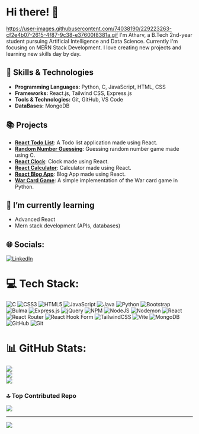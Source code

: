 # Hi there! 👋
https://user-images.githubusercontent.com/74038190/229223263-cf2e4b07-2615-4f87-9c38-e37600f8381a.gif
I'm Atharv, a B.Tech 2nd-year student pursuing Artificial Intelligence and Data Science. Currently I'm focusing on MERN Stack Development. I love creating new projects and learning new skills day by day.

## 🚀 Skills & Technologies
- **Programming Languages:** Python, C, JavaScript, HTML, CSS 
- **Frameworks:** React.js, Tailwind CSS, Express.js
- **Tools & Technologies:** Git, GitHub, VS Code
- **DataBases:** MongoDB

## 📚 Projects 
- **[React Todo List](https://github.com/AtharvChanana/react-Todo-list.git)**: A Todo list application made using React.
- **[Random Number Guessing](https://github.com/AtharvChanana/C-project.git)**: Guessing random number game made using C.
- **[React Clock](https://github.com/AtharvChanana/React-Clock.git)**: Clock made using React.
- **[React Calculator](https://github.com/AtharvChanana/React-Calculator.git)**: Calculator made using React.
- **[React Blog App](https://github.com/AtharvChanana/React-BlogApp.git)**: Blog App made using React.
- **[War Card Game](https://github.com/AtharvChanana/card-game-war-python)**: A simple implementation of the War card game in Python.

## 🌱 I’m currently learning
- Advanced React 
- Mern stack development (APIs, databases)

## 🌐 Socials:
[![LinkedIn](https://img.shields.io/badge/LinkedIn-%230077B5.svg?logo=linkedin&logoColor=white)](https://www.linkedin.com/in/atharvchanana) 

# 💻 Tech Stack:
![C](https://img.shields.io/badge/c-%2300599C.svg?style=for-the-badge&logo=c&logoColor=white) ![CSS3](https://img.shields.io/badge/css3-%231572B6.svg?style=for-the-badge&logo=css3&logoColor=white) ![HTML5](https://img.shields.io/badge/html5-%23E34F26.svg?style=for-the-badge&logo=html5&logoColor=white) ![JavaScript](https://img.shields.io/badge/javascript-%23323330.svg?style=for-the-badge&logo=javascript&logoColor=%23F7DF1E) ![Java](https://img.shields.io/badge/java-%23ED8B00.svg?style=for-the-badge&logo=openjdk&logoColor=white) ![Python](https://img.shields.io/badge/python-3670A0?style=for-the-badge&logo=python&logoColor=ffdd54) ![Bootstrap](https://img.shields.io/badge/bootstrap-%238511FA.svg?style=for-the-badge&logo=bootstrap&logoColor=white) ![Bulma](https://img.shields.io/badge/bulma-00D0B1?style=for-the-badge&logo=bulma&logoColor=white) ![Express.js](https://img.shields.io/badge/express.js-%23404d59.svg?style=for-the-badge&logo=express&logoColor=%2361DAFB) ![jQuery](https://img.shields.io/badge/jquery-%230769AD.svg?style=for-the-badge&logo=jquery&logoColor=white) ![NPM](https://img.shields.io/badge/NPM-%23CB3837.svg?style=for-the-badge&logo=npm&logoColor=white) ![NodeJS](https://img.shields.io/badge/node.js-6DA55F?style=for-the-badge&logo=node.js&logoColor=white) ![Nodemon](https://img.shields.io/badge/NODEMON-%23323330.svg?style=for-the-badge&logo=nodemon&logoColor=%BBDEAD) ![React](https://img.shields.io/badge/react-%2320232a.svg?style=for-the-badge&logo=react&logoColor=%2361DAFB) ![React Router](https://img.shields.io/badge/React_Router-CA4245?style=for-the-badge&logo=react-router&logoColor=white) ![React Hook Form](https://img.shields.io/badge/React%20Hook%20Form-%23EC5990.svg?style=for-the-badge&logo=reacthookform&logoColor=white) ![TailwindCSS](https://img.shields.io/badge/tailwindcss-%2338B2AC.svg?style=for-the-badge&logo=tailwind-css&logoColor=white) ![Vite](https://img.shields.io/badge/vite-%23646CFF.svg?style=for-the-badge&logo=vite&logoColor=white) ![MongoDB](https://img.shields.io/badge/MongoDB-%234ea94b.svg?style=for-the-badge&logo=mongodb&logoColor=white) ![GitHub](https://img.shields.io/badge/github-%23121011.svg?style=for-the-badge&logo=github&logoColor=white) ![Git](https://img.shields.io/badge/git-%23F05033.svg?style=for-the-badge&logo=git&logoColor=white)

# 📊 GitHub Stats:
![](https://github-readme-stats.vercel.app/api?username=AtharvChanana&theme=dark&hide_border=false&include_all_commits=false&count_private=false)<br/>
![](https://github-readme-streak-stats.herokuapp.com/?user=AtharvChanana&theme=dark&hide_border=false)<br/>
![](https://github-readme-stats.vercel.app/api/top-langs/?username=AtharvChanana&theme=dark&hide_border=false&include_all_commits=false&count_private=false&layout=compact)

### 🔝 Top Contributed Repo
![](https://github-contributor-stats.vercel.app/api?username=AtharvChanana&limit=5&theme=transparent&combine_all_yearly_contributions=true)

---
[![](https://visitcount.itsvg.in/api?id=Atharvv-1&icon=0&color=1)](https://visitcount.itsvg.in)
